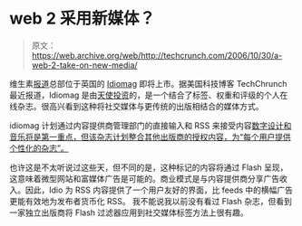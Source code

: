 # web 2 采用新媒体？

> 原文：<https://web.archive.org/web/http://techcrunch.com/2006/10/30/a-web-2-take-on-new-media/>

维生素[报道](https://web.archive.org/web/20140706220923/http://www.thinkvitamin.com/news/view.php?ID=234)总部位于英国的 [Idiomag](https://web.archive.org/web/20140706220923/http://www.idiomag.com/) 即将上市。据美国科技博客 TechChrunch 最近报道，Idiomag 是由[天使投资](https://web.archive.org/web/20140706220923/http://www.techcrunch.com/2006/10/24/idio-a-personalized-flash-mag-on-music-and-design/)的，是一个结合了标签、权重和评级的个人在线杂志。很高兴看到这种将社交媒体与更传统的出版相结合的媒体方式。

idiomag 计划通过内容提供商管理部门的直接输入和 RSS 来接受内容[数字设计和音乐将是第一重点，但该杂志计划整合其他出版商的授权内容，为“每个用户提供个性化的杂志”。](https://web.archive.org/web/20140706220923/http://www.idiomag.com/blog/view/7)

也许这是不太听说过这些天，但不同的是，这种标记的内容将通过 Flash 呈现，这意味着微型网站和富媒体广告是可能的。商业模式是与内容提供商分享广告收入。因此，Idio 为 RSS 内容提供了一个用户友好的界面，比 feeds 中的横幅广告更能有效地为发布者货币化 RSS。
我不能说我以前没有看过 Flash 杂志，但看到一家独立出版商将 Flash 过滤器应用到社交媒体标签方法上很有趣。